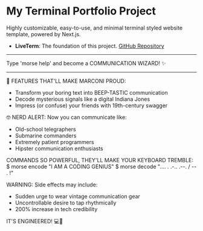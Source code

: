 # My Terminal Portfolio Project

Highly customizable, easy-to-use, and minimal terminal styled website template, powered by Next.js.
- **LiveTerm**: The foundation of this project. [GitHub Repository](https://github.com/Cveinnt/LiveTerm)

---------------------------------------------------

Type 'morse help' and become a COMMUNICATION WIZARD! ✨

---------------------------------------------------
📡 FEATURES THAT'LL MAKE MARCONI PROUD:
- Transform your boring text into BEEP-TASTIC communication
- Decode mysterious signals like a digital Indiana Jones
- Impress (or confuse) your friends with 19th-century swagger

🤓 NERD ALERT: Now you can communicate like:
- Old-school telegraphers
- Submarine commanders
- Extremely patient programmers
- Hipster communication enthusiasts

COMMANDS SO POWERFUL, THEY'LL MAKE YOUR KEYBOARD TREMBLE:
$ morse encode "I AM A CODING GENIUS"
$ morse decode ".... . .-.. .--. / -- . !"

WARNING: Side effects may include:
- Sudden urge to wear vintage communication gear
- Uncontrollable desire to tap rhythmically
- 200% increase in tech credibility

IT'S ENGINEERED! 💻🔧
